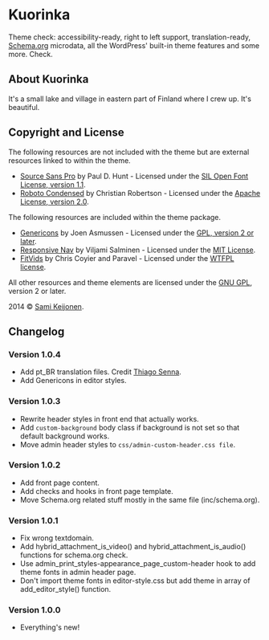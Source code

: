 # Kuorinka

Theme check: accessibility-ready, right to left support, translation-ready, [Schema.org](http://schema.org) microdata, all the WordPress' built-in theme features and some more. Check.

## About Kuorinka

It's a small lake and village in eastern part of Finland where I crew up. It's beautiful. 

## Copyright and License

The following resources are not included with the theme but are external resources linked to within the theme.

* [Source Sans Pro](https://www.google.com/fonts/specimen/Source+Sans+Pro) by Paul D. Hunt - Licensed under the [SIL Open Font License, version 1.1](http://scripts.sil.org/OFL).
* [Roboto Condensed](http://www.google.com/fonts/specimen/Roboto+Condensed) by Christian Robertson - Licensed under the [Apache License, version 2.0](http://www.apache.org/licenses/LICENSE-2.0.html).

The following resources are included within the theme package.

* [Genericons](http://genericons.com/) by Joen Asmussen - Licensed under the [GPL, version 2 or later](http://www.gnu.org/licenses/old-licenses/gpl-2.0.html).
* [Responsive Nav](http://responsive-nav.com/) by Viljami Salminen - Licensed under the [MIT License](http://opensource.org/licenses/MIT).
* [FitVids](http://fitvidsjs.com/) by Chris Coyier and Paravel - Licensed under the [WTFPL license](http://sam.zoy.org/wtfpl/).

All other resources and theme elements are licensed under the [GNU GPL](http://www.gnu.org/licenses/old-licenses/gpl-2.0.html), version 2 or later.

2014 &copy; [Sami Keijonen](https://foxnet-themes.fi).

## Changelog

### Version 1.0.4

* Add pt_BR translation files. Credit [Thiago Senna](http://thremes.com.br/portfolio/temas/).
* Add Genericons in editor styles.

### Version 1.0.3

* Rewrite header styles in front end that actually works.
* Add `custom-background` body class if background is not set so that default background works.
* Move admin header styles to `css/admin-custom-header.css file`.

### Version 1.0.2

* Add front page content.
* Add checks and hooks in front page template.
* Move Schema.org related stuff mostly in the same file (inc/schema.org).

### Version 1.0.1

* Fix wrong textdomain.
* Add hybrid_attachment_is_video() and hybrid_attachment_is_audio() functions for schema.org check.
* Use admin_print_styles-appearance_page_custom-header hook to add theme fonts in admin header page.
* Don't import theme fonts in editor-style.css but add theme in array of add_editor_style() function.

### Version 1.0.0

* Everything's new!